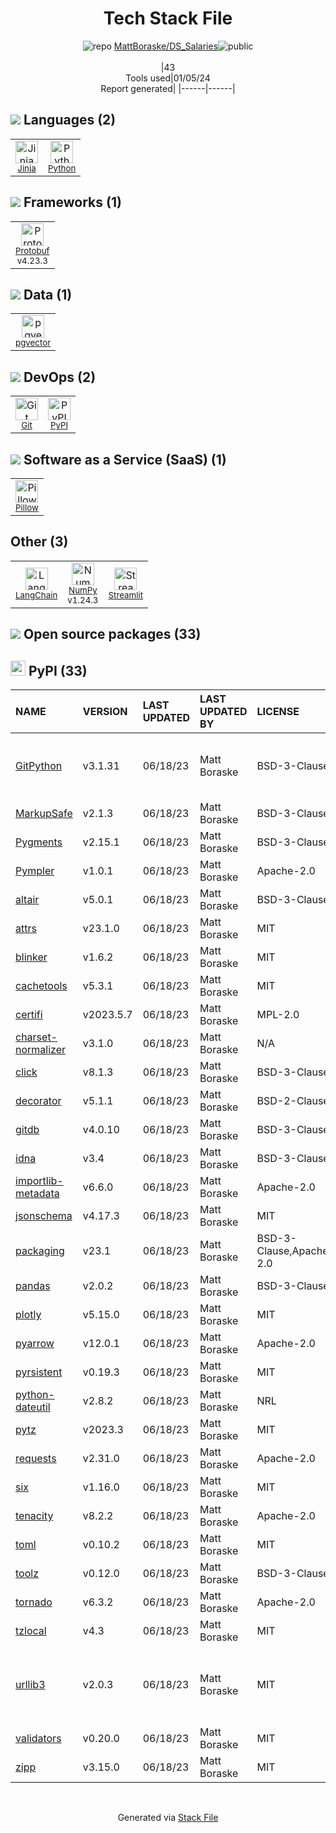<!--
&lt;--- Readme.md Snippet without images Start ---&gt;
## Tech Stack
MattBoraske/DS_Salaries is built on the following main stack:

- [Python](https://www.python.org) – Languages
- [NumPy](http://www.numpy.org/) – Data Science Tools
- [Jinja](https://palletsprojects.com/p/jinja/) – Templating Languages & Extensions
- [Pillow](https://python-pillow.github.io/) – Image Processing and Management
- [Protobuf](https://developers.google.com/protocol-buffers/) – Serialization Frameworks
- [Streamlit](https://streamlit.io) – Machine Learning Tools
- [LangChain](https://github.com/hwchase17/langchain) – Large Language Model Tools
- [pgvector](https://github.com/pgvector/pgvector/) – Database Tools

Full tech stack [here](/techstack.md)

&lt;--- Readme.md Snippet without images End ---&gt;

&lt;--- Readme.md Snippet with images Start ---&gt;
## Tech Stack
MattBoraske/DS_Salaries is built on the following main stack:

- <img width='25' height='25' src='https://img.stackshare.io/service/993/pUBY5pVj.png' alt='Python'/> [Python](https://www.python.org) – Languages
- <img width='25' height='25' src='https://img.stackshare.io/service/2179/default_332f874a2edb2686f578aa6389313efcea1eec41.png' alt='NumPy'/> [NumPy](http://www.numpy.org/) – Data Science Tools
- <img width='25' height='25' src='https://img.stackshare.io/service/2303/New_Project__20_.png' alt='Jinja'/> [Jinja](https://palletsprojects.com/p/jinja/) – Templating Languages & Extensions
- <img width='25' height='25' src='https://img.stackshare.io/service/2375/default_1f67b0ca7416a9f52beb655f90b5602d5ef74b75.jpg' alt='Pillow'/> [Pillow](https://python-pillow.github.io/) – Image Processing and Management
- <img width='25' height='25' src='https://img.stackshare.io/service/4393/ma2jqJKH_400x400.png' alt='Protobuf'/> [Protobuf](https://developers.google.com/protocol-buffers/) – Serialization Frameworks
- <img width='25' height='25' src='https://img.stackshare.io/service/11393/default_67e251b5860795095fe91618cf3ef8d09257469a.png' alt='Streamlit'/> [Streamlit](https://streamlit.io) – Machine Learning Tools
- <img width='25' height='25' src='https://img.stackshare.io/service/48790/default_5b6c6b73f1ff3775c85d2a1ba954cb87e30cbf13.jpg' alt='LangChain'/> [LangChain](https://github.com/hwchase17/langchain) – Large Language Model Tools
- <img width='25' height='25' src='https://img.stackshare.io/service/109221/default_b888cdf5617d936aa6aacf130911906955508639.png' alt='pgvector'/> [pgvector](https://github.com/pgvector/pgvector/) – Database Tools

Full tech stack [here](/techstack.md)

&lt;--- Readme.md Snippet with images End ---&gt;
-->
<div align="center">

# Tech Stack File
![](https://img.stackshare.io/repo.svg "repo") [MattBoraske/DS_Salaries](https://github.com/MattBoraske/DS_Salaries)![](https://img.stackshare.io/public_badge.svg "public")
<br/><br/>
|43<br/>Tools used|01/05/24 <br/>Report generated|
|------|------|
</div>

## <img src='https://img.stackshare.io/languages.svg'/> Languages (2)
<table><tr>
  <td align='center'>
  <img width='36' height='36' src='https://img.stackshare.io/service/2303/New_Project__20_.png' alt='Jinja'>
  <br>
  <sub><a href="https://palletsprojects.com/p/jinja/">Jinja</a></sub>
  <br>
  <sub></sub>
</td>

<td align='center'>
  <img width='36' height='36' src='https://img.stackshare.io/service/993/pUBY5pVj.png' alt='Python'>
  <br>
  <sub><a href="https://www.python.org">Python</a></sub>
  <br>
  <sub></sub>
</td>

</tr>
</table>

## <img src='https://img.stackshare.io/frameworks.svg'/> Frameworks (1)
<table><tr>
  <td align='center'>
  <img width='36' height='36' src='https://img.stackshare.io/service/4393/ma2jqJKH_400x400.png' alt='Protobuf'>
  <br>
  <sub><a href="https://developers.google.com/protocol-buffers/">Protobuf</a></sub>
  <br>
  <sub>v4.23.3</sub>
</td>

</tr>
</table>

## <img src='https://img.stackshare.io/databases.svg'/> Data (1)
<table><tr>
  <td align='center'>
  <img width='36' height='36' src='https://img.stackshare.io/service/109221/default_b888cdf5617d936aa6aacf130911906955508639.png' alt='pgvector'>
  <br>
  <sub><a href="https://github.com/pgvector/pgvector/">pgvector</a></sub>
  <br>
  <sub></sub>
</td>

</tr>
</table>

## <img src='https://img.stackshare.io/devops.svg'/> DevOps (2)
<table><tr>
  <td align='center'>
  <img width='36' height='36' src='https://img.stackshare.io/service/1046/git.png' alt='Git'>
  <br>
  <sub><a href="http://git-scm.com/">Git</a></sub>
  <br>
  <sub></sub>
</td>

<td align='center'>
  <img width='36' height='36' src='https://img.stackshare.io/service/12572/-RIWgodF_400x400.jpg' alt='PyPI'>
  <br>
  <sub><a href="https://pypi.org/">PyPI</a></sub>
  <br>
  <sub></sub>
</td>

</tr>
</table>

## <img src='https://img.stackshare.io/saas.svg'/> Software as a Service (SaaS) (1)
<table><tr>
  <td align='center'>
  <img width='36' height='36' src='https://img.stackshare.io/service/2375/default_1f67b0ca7416a9f52beb655f90b5602d5ef74b75.jpg' alt='Pillow'>
  <br>
  <sub><a href="https://python-pillow.github.io/">Pillow</a></sub>
  <br>
  <sub></sub>
</td>

</tr>
</table>

## Other (3)
<table><tr>
  <td align='center'>
  <img width='36' height='36' src='https://img.stackshare.io/service/48790/default_5b6c6b73f1ff3775c85d2a1ba954cb87e30cbf13.jpg' alt='LangChain'>
  <br>
  <sub><a href="https://github.com/hwchase17/langchain">LangChain</a></sub>
  <br>
  <sub></sub>
</td>

<td align='center'>
  <img width='36' height='36' src='https://img.stackshare.io/service/2179/default_332f874a2edb2686f578aa6389313efcea1eec41.png' alt='NumPy'>
  <br>
  <sub><a href="http://www.numpy.org/">NumPy</a></sub>
  <br>
  <sub>v1.24.3</sub>
</td>

<td align='center'>
  <img width='36' height='36' src='https://img.stackshare.io/service/11393/default_67e251b5860795095fe91618cf3ef8d09257469a.png' alt='Streamlit'>
  <br>
  <sub><a href="https://streamlit.io">Streamlit</a></sub>
  <br>
  <sub></sub>
</td>

</tr>
</table>


## <img src='https://img.stackshare.io/group.svg' /> Open source packages (33)</h2>

## <img width='24' height='24' src='https://img.stackshare.io/service/12572/-RIWgodF_400x400.jpg'/> PyPI (33)

|NAME|VERSION|LAST UPDATED|LAST UPDATED BY|LICENSE|VULNERABILITIES|
|:------|:------|:------|:------|:------|:------|
|[GitPython](https://pypi.org/project/GitPython)|v3.1.31|06/18/23|Matt Boraske |BSD-3-Clause|[CVE-2023-40267](https://github.com/advisories/GHSA-pr76-5cm5-w9cj) (Critical)<br/>[CVE-2023-41040](https://github.com/advisories/GHSA-cwvm-v4w8-q58c) (Moderate)|
|[MarkupSafe](https://pypi.org/project/MarkupSafe)|v2.1.3|06/18/23|Matt Boraske |BSD-3-Clause|N/A|
|[Pygments](https://pypi.org/project/Pygments)|v2.15.1|06/18/23|Matt Boraske |BSD-3-Clause|N/A|
|[Pympler](https://pypi.org/project/Pympler)|v1.0.1|06/18/23|Matt Boraske |Apache-2.0|N/A|
|[altair](https://pypi.org/project/altair)|v5.0.1|06/18/23|Matt Boraske |BSD-3-Clause|N/A|
|[attrs](https://pypi.org/project/attrs)|v23.1.0|06/18/23|Matt Boraske |MIT|N/A|
|[blinker](https://pypi.org/project/blinker)|v1.6.2|06/18/23|Matt Boraske |MIT|N/A|
|[cachetools](https://pypi.org/project/cachetools)|v5.3.1|06/18/23|Matt Boraske |MIT|N/A|
|[certifi](https://pypi.org/project/certifi)|v2023.5.7|06/18/23|Matt Boraske |MPL-2.0|[CVE-2023-37920](https://github.com/advisories/GHSA-xqr8-7jwr-rhp7) (High)|
|[charset-normalizer](https://pypi.org/project/charset-normalizer)|v3.1.0|06/18/23|Matt Boraske |N/A|N/A|
|[click](https://pypi.org/project/click)|v8.1.3|06/18/23|Matt Boraske |BSD-3-Clause|N/A|
|[decorator](https://pypi.org/project/decorator)|v5.1.1|06/18/23|Matt Boraske |BSD-2-Clause|N/A|
|[gitdb](https://pypi.org/project/gitdb)|v4.0.10|06/18/23|Matt Boraske |BSD-3-Clause|N/A|
|[idna](https://pypi.org/project/idna)|v3.4|06/18/23|Matt Boraske |BSD-3-Clause|N/A|
|[importlib-metadata](https://pypi.org/project/importlib-metadata)|v6.6.0|06/18/23|Matt Boraske |Apache-2.0|N/A|
|[jsonschema](https://pypi.org/project/jsonschema)|v4.17.3|06/18/23|Matt Boraske |MIT|N/A|
|[packaging](https://pypi.org/project/packaging)|v23.1|06/18/23|Matt Boraske |BSD-3-Clause,Apache-2.0|N/A|
|[pandas](https://pypi.org/project/pandas)|v2.0.2|06/18/23|Matt Boraske |BSD-3-Clause|N/A|
|[plotly](https://pypi.org/project/plotly)|v5.15.0|06/18/23|Matt Boraske |MIT|N/A|
|[pyarrow](https://pypi.org/project/pyarrow)|v12.0.1|06/18/23|Matt Boraske |Apache-2.0|[CVE-2023-47248](https://github.com/advisories/GHSA-5wvp-7f3h-6wmm) (Critical)|
|[pyrsistent](https://pypi.org/project/pyrsistent)|v0.19.3|06/18/23|Matt Boraske |MIT|N/A|
|[python-dateutil](https://pypi.org/project/python-dateutil)|v2.8.2|06/18/23|Matt Boraske |NRL|N/A|
|[pytz](https://pypi.org/project/pytz)|v2023.3|06/18/23|Matt Boraske |MIT|N/A|
|[requests](https://pypi.org/project/requests)|v2.31.0|06/18/23|Matt Boraske |Apache-2.0|N/A|
|[six](https://pypi.org/project/six)|v1.16.0|06/18/23|Matt Boraske |MIT|N/A|
|[tenacity](https://pypi.org/project/tenacity)|v8.2.2|06/18/23|Matt Boraske |Apache-2.0|N/A|
|[toml](https://pypi.org/project/toml)|v0.10.2|06/18/23|Matt Boraske |MIT|N/A|
|[toolz](https://pypi.org/project/toolz)|v0.12.0|06/18/23|Matt Boraske |BSD-3-Clause|N/A|
|[tornado](https://pypi.org/project/tornado)|v6.3.2|06/18/23|Matt Boraske |Apache-2.0|[](https://github.com/advisories/GHSA-qppv-j76h-2rpx) (Moderate)|
|[tzlocal](https://pypi.org/project/tzlocal)|v4.3|06/18/23|Matt Boraske |MIT|N/A|
|[urllib3](https://pypi.org/project/urllib3)|v2.0.3|06/18/23|Matt Boraske |MIT|[CVE-2023-45803](https://github.com/advisories/GHSA-g4mx-q9vg-27p4) (Moderate)<br/>[CVE-2023-43804](https://github.com/advisories/GHSA-v845-jxx5-vc9f) (Moderate)|
|[validators](https://pypi.org/project/validators)|v0.20.0|06/18/23|Matt Boraske |MIT|N/A|
|[zipp](https://pypi.org/project/zipp)|v3.15.0|06/18/23|Matt Boraske |MIT|N/A|

<br/>
<div align='center'>

Generated via [Stack File](https://github.com/marketplace/stack-file)
